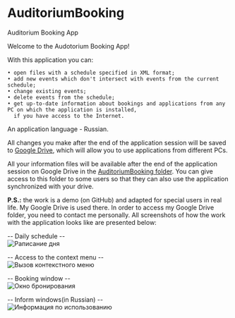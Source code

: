# AuditoriumBooking
Auditorium Booking App

Welcome to the Audotorium Booking App! 

With this application you can:

    • open files with a schedule specified in XML format;
    • add new events which don't intersect with events from the current schedule;
    • change existing events;
    • delete events from the schedule;
    • get up-to-date information about bookings and applications from any PC on which the application is installed, 
      if you have access to the Internet.
    
An application language - Russian.
    
All changes you make after the end of the application session will be saved to <ins>Google Drive</ins>, which will allow you to use applications from different PCs.

All your information files will be available after the end of the application session on Google Drive in the <ins>AuditoriumBooking folder</ins>. You can give access to this folder to some users so that they can also use the application synchronized with your drive.

<b>P.S.:</b> the work is a demo (on GitHub) and adapted for special users in real life. My Google Drive is used there. In order to access my Google Drive folder, you need to contact me personally. All screenshots of how the work with the application looks like are presented below:

-- Daily schedule -- <br>
![Раписание дня](https://user-images.githubusercontent.com/72383419/153280000-130da94b-e3df-4dd7-892a-e5b5d00db948.PNG)

-- Access to the context menu -- <br>
![Вызов контекстного меню](https://user-images.githubusercontent.com/72383419/153283197-7d552800-c41a-4c0b-b18f-ded0373b98ce.png)

-- Booking window -- <br>
![Окно бронирования](https://user-images.githubusercontent.com/72383419/153283779-ef02721e-073f-44ba-8e97-a1fb7a32b284.PNG)

-- Inform windows(in Russian) -- <br>
![Информация по использованию](https://user-images.githubusercontent.com/72383419/153282578-6c87183b-6227-40d0-8fc7-c2c05b2d39c7.PNG)

